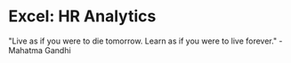 # Excel: HR Analytics  
"Live as if you were to die tomorrow. Learn as if you were to live forever." - Mahatma Gandhi  
